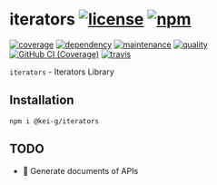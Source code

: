# iterators [![license][license-image]][license-url] [![npm][npm-image]][npm-url]

[![coverage][nyc-cov-image]][github-url] [![dependency][depencency-image]][dependency-url] [![maintenance][maintenance-image]][npmsio-url] [![quality][quality-image]][npmsio-url] [![GitHub CI (Coverage)][github-coverage-image]][github-coverage-url] [![travis][travis-image]][travis-url]

`iterators` - Iterators Library

## Installation

```shell
npm i @kei-g/iterators
```

## TODO

- :memo: Generate documents of APIs

[depencency-image]:https://img.shields.io/librariesio/release/npm/@kei-g/iterators?logo=nodedotjs
[dependency-url]:https://npmjs.com/package/@kei-g/iterators?activeTab=dependencies
[github-coverage-image]:https://github.com/kei-g/iterators/actions/workflows/coverage.yml/badge.svg
[github-coverage-url]:https://github.com/kei-g/iterators/actions/workflows/coverage.yml
[github-url]:https://github.com/kei-g/iterators
[license-image]:https://img.shields.io/github/license/kei-g/iterators
[license-url]:https://opensource.org/licenses/BSD-3-Clause
[maintenance-image]:https://img.shields.io/npms-io/maintenance-score/@kei-g/iterators?logo=npm
[npm-image]:https://img.shields.io/npm/v/@kei-g/iterators?logo=npm
[npm-url]:https://npmjs.com/@kei-g/iterators
[npmsio-url]:https://npms.io/search?q=%40kei-g%2Fiterators
[nyc-cov-image]:https://img.shields.io/nycrc/kei-g/iterators?config=.nycrc.json&label=coverage&logo=mocha
[quality-image]:https://img.shields.io/npms-io/quality-score/@kei-g/iterators?logo=npm
[travis-image]:https://img.shields.io/travis/com/kei-g/iterators/main.svg?label=test%20%26%20build&logo=travis
[travis-url]:https://app.travis-ci.com/github/kei-g/iterators

